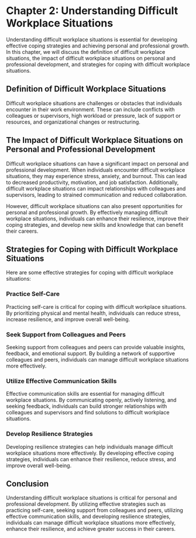 Chapter 2: Understanding Difficult Workplace Situations
=======================================================

Understanding difficult workplace situations is essential for developing effective coping strategies and achieving personal and professional growth. In this chapter, we will discuss the definition of difficult workplace situations, the impact of difficult workplace situations on personal and professional development, and strategies for coping with difficult workplace situations.

Definition of Difficult Workplace Situations
--------------------------------------------

Difficult workplace situations are challenges or obstacles that individuals encounter in their work environment. These can include conflicts with colleagues or supervisors, high workload or pressure, lack of support or resources, and organizational changes or restructuring.

The Impact of Difficult Workplace Situations on Personal and Professional Development
-------------------------------------------------------------------------------------

Difficult workplace situations can have a significant impact on personal and professional development. When individuals encounter difficult workplace situations, they may experience stress, anxiety, and burnout. This can lead to decreased productivity, motivation, and job satisfaction. Additionally, difficult workplace situations can impact relationships with colleagues and supervisors, leading to strained communication and reduced collaboration.

However, difficult workplace situations can also present opportunities for personal and professional growth. By effectively managing difficult workplace situations, individuals can enhance their resilience, improve their coping strategies, and develop new skills and knowledge that can benefit their careers.

Strategies for Coping with Difficult Workplace Situations
---------------------------------------------------------

Here are some effective strategies for coping with difficult workplace situations:

### Practice Self-Care

Practicing self-care is critical for coping with difficult workplace situations. By prioritizing physical and mental health, individuals can reduce stress, increase resilience, and improve overall well-being.

### Seek Support from Colleagues and Peers

Seeking support from colleagues and peers can provide valuable insights, feedback, and emotional support. By building a network of supportive colleagues and peers, individuals can manage difficult workplace situations more effectively.

### Utilize Effective Communication Skills

Effective communication skills are essential for managing difficult workplace situations. By communicating openly, actively listening, and seeking feedback, individuals can build stronger relationships with colleagues and supervisors and find solutions to difficult workplace situations.

### Develop Resilience Strategies

Developing resilience strategies can help individuals manage difficult workplace situations more effectively. By developing effective coping strategies, individuals can enhance their resilience, reduce stress, and improve overall well-being.

Conclusion
----------

Understanding difficult workplace situations is critical for personal and professional development. By utilizing effective strategies such as practicing self-care, seeking support from colleagues and peers, utilizing effective communication skills, and developing resilience strategies, individuals can manage difficult workplace situations more effectively, enhance their resilience, and achieve greater success in their careers.
